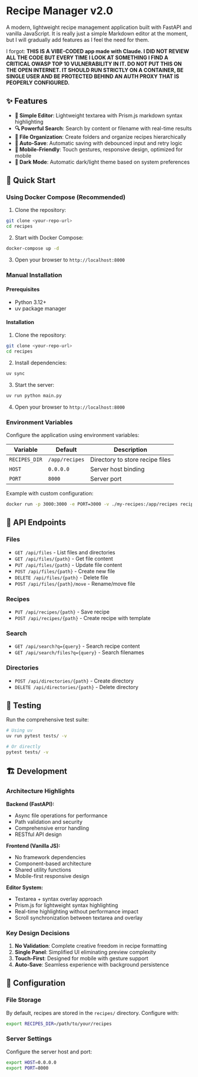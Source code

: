 # Recipe Manager v2.0

A modern, lightweight recipe management application built with FastAPI and vanilla JavaScript. It is really just a simple Markdown
editor at the moment, but I will gradually add features as I feel the need for them.

I forgot: **THIS IS A VIBE-CODED app made with Claude. I DID NOT REVIEW ALL THE CODE BUT EVERY TIME I LOOK AT SOMETHING I FIND A CRITICAL OWASP TOP 10
VULNERABILITY IN IT. DO NOT PUT THIS ON THE OPEN INTERNET. IT SHOULD RUN STRICTLY ON A CONTAINER, BE SINGLE USER AND BE PROTECTED BEHIND AN AUTH PROXY
THAT IS PEOPERLY CONFIGURED.**

## ✨ Features

- **📝 Simple Editor**: Lightweight textarea with Prism.js markdown syntax highlighting
- **🔍 Powerful Search**: Search by content or filename with real-time results
- **📁 File Organization**: Create folders and organize recipes hierarchically
- **💾 Auto-Save**: Automatic saving with debounced input and retry logic
- **📱 Mobile-Friendly**: Touch gestures, responsive design, optimized for mobile
- **🌙 Dark Mode**: Automatic dark/light theme based on system preferences

## 🚀 Quick Start

### Using Docker Compose (Recommended)

1. Clone the repository:
```bash
git clone <your-repo-url>
cd recipes
```

2. Start with Docker Compose:
```bash
docker-compose up -d
```

3. Open your browser to `http://localhost:8000`

### Manual Installation

#### Prerequisites
- Python 3.12+
- uv package manager

#### Installation
1. Clone the repository:
```bash
git clone <your-repo-url>
cd recipes
```

2. Install dependencies:
```bash
uv sync
```

3. Start the server:
```bash
uv run python main.py
```

4. Open your browser to `http://localhost:8000`

### Environment Variables
Configure the application using environment variables:

| Variable | Default | Description |
|----------|---------|-------------|
| `RECIPES_DIR` | `/app/recipes` | Directory to store recipe files |
| `HOST` | `0.0.0.0` | Server host binding |
| `PORT` | `8000` | Server port |

Example with custom configuration:
```bash
docker run -p 3000:3000 -e PORT=3000 -v ./my-recipes:/app/recipes recipe-manager
```


## 🔧 API Endpoints

### Files
- `GET /api/files` - List files and directories
- `GET /api/files/{path}` - Get file content
- `PUT /api/files/{path}` - Update file content
- `POST /api/files/{path}` - Create new file
- `DELETE /api/files/{path}` - Delete file
- `POST /api/files/{path}/move` - Rename/move file

### Recipes
- `PUT /api/recipes/{path}` - Save recipe
- `POST /api/recipes/{path}` - Create recipe with template

### Search
- `GET /api/search?q={query}` - Search recipe content
- `GET /api/search/files?q={query}` - Search filenames

### Directories
- `POST /api/directories/{path}` - Create directory
- `DELETE /api/directories/{path}` - Delete directory

## 🧪 Testing

Run the comprehensive test suite:

```bash
# Using uv
uv run pytest tests/ -v

# Or directly
pytest tests/ -v
```

## 🏗️ Development

### Architecture Highlights

**Backend (FastAPI):**
- Async file operations for performance
- Path validation and security
- Comprehensive error handling
- RESTful API design

**Frontend (Vanilla JS):**
- No framework dependencies
- Component-based architecture
- Shared utility functions
- Mobile-first responsive design

**Editor System:**
- Textarea + syntax overlay approach
- Prism.js for lightweight syntax highlighting
- Real-time highlighting without performance impact
- Scroll synchronization between textarea and overlay

### Key Design Decisions

1. **No Validation**: Complete creative freedom in recipe formatting
2. **Single Panel**: Simplified UI eliminating preview complexity  
4. **Touch-First**: Designed for mobile with gesture support
5. **Auto-Save**: Seamless experience with background persistence

## 🔧 Configuration

### File Storage
By default, recipes are stored in the `recipes/` directory. Configure with:

```bash
export RECIPES_DIR=/path/to/your/recipes
```

### Server Settings
Configure the server host and port:

```bash
export HOST=0.0.0.0
export PORT=8000
```

